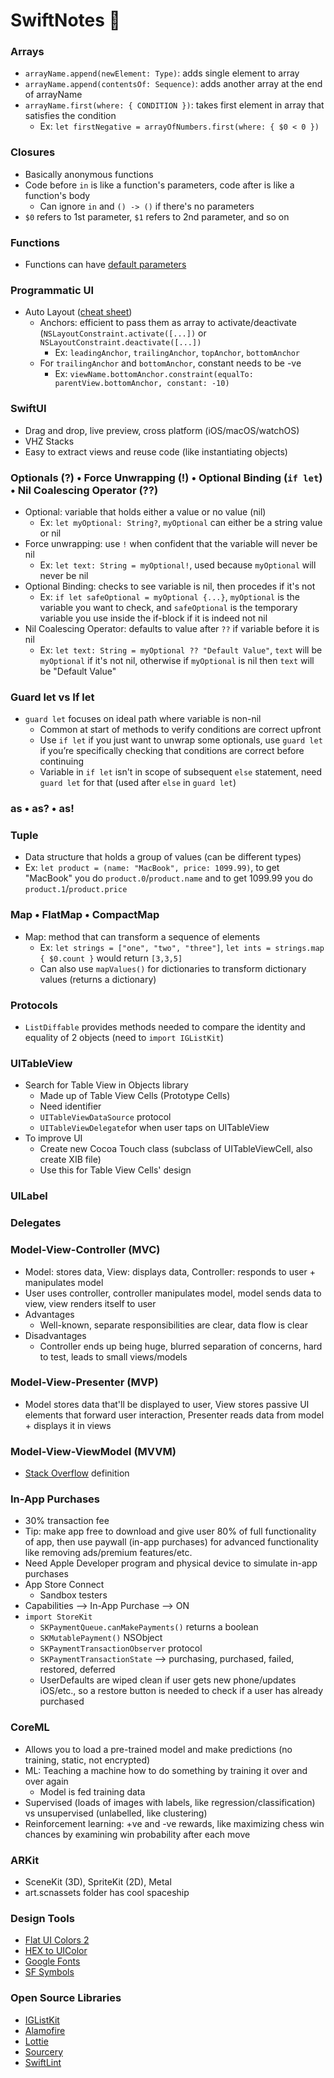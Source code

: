 # SwiftNotes 📱
### Arrays
- `arrayName.append(newElement: Type)`: adds single element to array
- `arrayName.append(contentsOf: Sequence)`: adds another array at the end of arrayName
- `arrayName.first(where: { CONDITION })`: takes first element in array that satisfies the condition
  - Ex: `let firstNegative = arrayOfNumbers.first(where: { $0 < 0 })`

### Closures
- Basically anonymous functions
- Code before `in` is like a function's parameters, code after is like a function's body
  - Can ignore `in` and `() -> ()` if there's no parameters
- `$0` refers to 1st parameter, `$1` refers to 2nd parameter, and so on 

### Functions
- Functions can have [default parameters](https://www.hackingwithswift.com/sixty/5/6/default-parameters)

### Programmatic UI
- Auto Layout ([cheat sheet](https://www.hackingwithswift.com/articles/140/the-auto-layout-cheat-sheet))
  - Anchors: efficient to pass them as array to activate/deactivate (`NSLayoutConstraint.activate([...])` or `NSLayoutConstraint.deactivate([...])`
    - Ex: `leadingAnchor`, `trailingAnchor`, `topAnchor`, `bottomAnchor`
  - For `trailingAnchor` and `bottomAnchor`, constant needs to be -ve
    - Ex: `viewName.bottomAnchor.constraint(equalTo: parentView.bottomAnchor, constant: -10)`

### SwiftUI
- Drag and drop, live preview, cross platform (iOS/macOS/watchOS)
- VHZ Stacks
- Easy to extract views and reuse code (like instantiating objects)

### Optionals (?) • Force Unwrapping (!) • Optional Binding (`if let`) • Nil Coalescing Operator (??)
- Optional: variable that holds either a value or no value (nil)
  - Ex: `let myOptional: String?`, `myOptional` can either be a string value or nil
- Force unwrapping: use `!` when confident that the variable will never be nil
  - Ex: `let text: String = myOptional!`, used because `myOptional` will never be nil
- Optional Binding: checks to see variable is nil, then procedes if it's not
  - Ex: `if let safeOptional = myOptional {...}`, `myOptional` is the variable you want to check, and `safeOptional` is the temporary variable you use inside the if-block if it is indeed not nil
- Nil Coalescing Operator: defaults to value after `??` if variable before it is nil
  - Ex: `let text: String = myOptional ?? "Default Value"`, `text` will be `myOptional` if it's not nil, otherwise if `myOptional` is nil then `text` will be "Default Value"

### Guard let vs If let
- `guard let` focuses on ideal path where variable is non-nil
  - Common at start of methods to verify conditions are correct upfront
  - Use `if let` if you just want to unwrap some optionals, use `guard let` if you’re specifically checking that conditions are correct before continuing
  - Variable in `if let` isn't in scope of subsequent `else` statement, need `guard let` for that (used after `else` in `guard let`)

### as • as? • as!

### Tuple
- Data structure that holds a group of values (can be different types)
- Ex: `let product = (name: "MacBook", price: 1099.99)`, to get "MacBook" you do `product.0`/`product.name` and to get 1099.99 you do `product.1`/`product.price`

### Map • FlatMap • CompactMap
- Map: method that can transform a sequence of elements
  - Ex: `let strings = ["one", "two", "three"]`, `let ints = strings.map { $0.count }` would return `[3,3,5]`
  - Can also use `mapValues()` for dictionaries to transform dictionary values (returns a dictionary)

### Protocols
- `ListDiffable` provides methods needed to compare the identity and equality of 2 objects (need to `import IGListKit`) 

### UITableView
- Search for Table View in Objects library
  - Made up of Table View Cells (Prototype Cells)
  - Need identifier
  - `UITableViewDataSource` protocol
  - `UITableViewDelegate`for when user taps on UITableView
- To improve UI
  - Create new Cocoa Touch class (subclass of UITableViewCell, also create XIB file)
  - Use this for Table View Cells' design

### UILabel

### Delegates

### Model-View-Controller (MVC)
- Model: stores data, View: displays data, Controller: responds to user + manipulates model
- User uses controller, controller manipulates model, model sends data to view, view renders itself to user
- Advantages
  - Well-known, separate responsibilities are clear, data flow is clear
- Disadvantages
  - Controller ends up being huge, blurred separation of concerns, hard to test, leads to small views/models

### Model-View-Presenter (MVP)
- Model stores data that'll be displayed to user, View stores passive UI elements that forward user interaction, Presenter reads data from model + displays it in views

### Model-View-ViewModel (MVVM)
- [Stack Overflow](https://stackoverflow.com/questions/5421874/basic-concepts-of-mvvm-what-should-a-viewmodel-do) definition

### In-App Purchases
- 30% transaction fee
- Tip: make app free to download and give user 80% of full functionality of app, then use paywall (in-app purchases) for advanced functionality like removing ads/premium features/etc.
- Need Apple Developer program and physical device to simulate in-app purchases
- App Store Connect
  - Sandbox testers
- Capabilities --> In-App Purchase --> ON
- `import StoreKit`
  - `SKPaymentQueue.canMakePayments()` returns a boolean
  - `SKMutablePayment()` NSObject
  - `SKPaymentTransactionObserver` protocol
  - `SKPaymentTransactionState` --> purchasing, purchased, failed, restored, deferred
  - UserDefaults are wiped clean if user gets new phone/updates iOS/etc., so a restore button is needed to check if a user has already purchased
  
### CoreML
- Allows you to load a pre-trained model and make predictions (no training, static, not encrypted)
- ML: Teaching a machine how to do something by training it over and over again
  - Model is fed training data
- Supervised (loads of images with labels, like regression/classification) vs unsupervised (unlabelled, like clustering)
- Reinforcement learning: +ve and -ve rewards, like maximizing chess win chances by examining win probability after each move

### ARKit
- SceneKit (3D), SpriteKit (2D), Metal
- art.scnassets folder has cool spaceship

### Design Tools
- [Flat UI Colors 2](https://flatuicolors.com/)
- [HEX to UIColor](https://www.uicolor.io/)
- [Google Fonts](https://fonts.google.com/)
- [SF Symbols](https://developer.apple.com/sf-symbols/)

### Open Source Libraries
- [IGListKit](https://github.com/Instagram/IGListKit)
- [Alamofire](https://github.com/Alamofire/Alamofire)
- [Lottie](https://github.com/airbnb/lottie-ios)
- [Sourcery](https://github.com/krzysztofzablocki/Sourcery)
- [SwiftLint](https://github.com/realm/SwiftLint)
